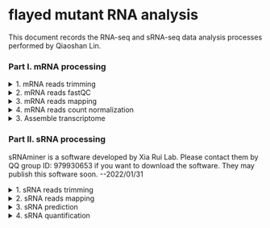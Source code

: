 # flayed mutant RNA analysis

This document records the RNA-seq and sRNA-seq data analysis processes performed by Qiaoshan Lin.

### Part I. mRNA processing

<details>
<summary>1. mRNA reads trimming</summary>

First, save adapters to trim in adapter.fa

> sbatch [scripts/mRNA_trimming/trim.sh](https://github.com/qslin/flayed_RNA_analysis/blob/master/scripts/mRNA_trimming/trim.sh)

</details>

<details>
<summary>2. mRNA reads fastQC</summary>

FastQC and multiQC were used to check and visualize the reads quality after trimming.

> sbatch [scripts/mRNA_fastqc/fastQC.sh](https://github.com/qslin/flayed_RNA_analysis/blob/master/scripts/mRNA_fastqc/fastQC.sh)

> sbatch [scripts/mRNA_fastqc/multiQC.sh](https://github.com/qslin/flayed_RNA_analysis/blob/master/scripts/mRNA_fastqc/multiQC.sh)

</details>

<details>
<summary>3. mRNA reads mapping</summary>

STAR was used to map reads to genome and to count reads on genes. A genome file in fasta format and an gene annotation file in gtf format are required for running the scripts.

> sbatch [scripts/mRNA_reads_mapping/index.sh](https://github.com/qslin/flayed_RNA_analysis/blob/master/scripts/mRNA_reads_mapping/index.sh)

> sbatch [scripts/mRNA_reads_mapping/align.sh](https://github.com/qslin/flayed_RNA_analysis/blob/master/scripts/mRNA_reads_mapping/align.sh)

To map reads onto any desired sequence, prepare the sequence in fasta format and use hisat2 to perform the mapping. For example, I prepared six pri-miR169 transcripts and mapped reads to them
.

> sbatch [scripts/pri-miR169/index.sh](https://github.com/qslin/flayed_RNA_analysis/blob/master/scripts/pri-miR169/index.sh)

> sbatch [scripts/pri-miR169/align.sh](https://github.com/qslin/flayed_RNA_analysis/blob/master/scripts/pri-miR169/align.sh)

</details>

<details>
<summary>4. mRNA reads count normalization</summary>

First, merge all read counts into one file.

```
file=(../2_Count/*ReadsPerGene.out.tab.txt)

for f in ${file[@]}; do prefix=`echo $f | perl -lane '$_=~/.*\/(.*)ReadsPerGene.out.tab.txt/;print $1'`; echo $prefix > $prefix\.txt; cut -f2 $f >> $prefix\.txt; done

echo gene_id > geneID.txt; cut -f1 ../2_Count/LF10-EReadsPerGene.out.tab.txt >> geneID.txt

paste geneID.txt LF10-E.txt LF10_F.txt LF10-G.txt f2-A.txt f2-C.txt f5-A.txt f6-A.txt f6-B.txt f6-C.txt f26-A.txt f26-D.txt F56_A.txt F56_B.txt F56_C.txt f56-A.txt |grep -v 'N_' > raw_count.txt
```

Then normalize counts by edgeR (a sample_info file need to be created before running the codes).

> execute codes in [scripts/mRNA_reads_count_normalization/edgeR.R](https://github.com/qslin/flayed_RNA_analysis/blob/master/scripts/mRNA_reads_count_normalization/edgeR.R)

</details>

<details>
<summary>3. Assemble transcriptome</summary>

Since I need to predict sRNA target sites that might be located on UTRs of genes, transcriptome was re-assembled even though CDS sequences were known. 

> sbatch [scripts/transcriptome_assembly/trinity.sh](https://github.com/qslin/flayed_RNA_analysis/blob/master/scripts/transcriptome_assembly/trinity.sh)

> sbatch [scripts/transcriptome_assembly/refine.sh](https://github.com/qslin/flayed_RNA_analysis/blob/master/scripts/transcriptome_assembly/refine.sh)

At this point, a rough CDS file was generated. However, I need transcripts instead of CDS. So another vsearch was done for all transcripts regardless of protein-coding ability.

> sbatch [scripts/transcriptome_assembly/cluster.sh](https://github.com/qslin/flayed_RNA_analysis/blob/master/scripts/transcriptome_assembly/cluster.sh)

Evaluate the transcriptome quality. 

> sbatch [scripts/transcriptome_assembly/evaluate.sh](https://github.com/qslin/flayed_RNA_analysis/blob/master/scripts/transcriptome_assembly/evaluate.sh)

Map transcripts to annotated genes. 

> sbatch [scripts/transcriptome_assembly/minimap2.sh](https://github.com/qslin/flayed_RNA_analysis/blob/master/scripts/transcriptome_assembly/minimap2.sh)

</details>

### Part II. sRNA processing

sRNAminer is a software developed by Xia Rui Lab. Please contact them by QQ group ID: 979930653 if you want to download the software. They may publish this software soon. --2022/01/31

<details>
<summary>1. sRNA reads trimming</summary>

First, predict adapters and remove them by sRNAminer

> sbatch [scripts/sRNA_trimming/trim.sh](https://github.com/qslin/flayed_RNA_analysis/blob/master/scripts/sRNA_trimming/trim.sh)

Then, exam the length of trimmed reads

> sbatch [scripts/sRNA_trimming/exam.sh](https://github.com/qslin/flayed_RNA_analysis/blob/master/scripts/sRNA_trimming/exam.sh) 

Some sequencing files are paired end sequencing, so the 2.trimmed files need to be reverse-complemented 

> sbatch [scripts/sRNA_trimming/reverse-complement.sh](https://github.com/qslin/flayed_RNA_analysis/blob/master/scripts/sRNA_trimming/reverse-complement.sh)

Finally, collapse the same reads and count number for each 

> sbatch [scripts/sRNA_trimming/collapse.sh](https://github.com/qslin/flayed_RNA_analysis/blob/master/scripts/sRNA_trimming/collapse.sh)

</details>

<details>
<summary>2. sRNA reads mapping</summary>

First, make an index

> sbatch [scripts/sRNA_reads_mapping/index.sh](https://github.com/qslin/flayed_RNA_analysis/blob/master/scripts/sRNA_reads_mapping/index.sh)

Then, map trimmed and collapsed sRNA reads to genome

> sbatch [scripts/sRNA_reads_mapping/map.sh](https://github.com/qslin/flayed_RNA_analysis/blob/master/scripts/sRNA_reads_mapping/map.sh)

For visualize read mapping in IGV-sRNA, run another bowtie command to produce bam format

> sbatch [scripts/sRNA_reads_mapping/igv.sh](https://github.com/qslin/flayed_RNA_analysis/blob/master/scripts/sRNA_reads_mapping/igv.sh)

</details>

<details>
<summary>3. sRNA prediction</summary>

Predict miRNA

> sbatch [scripts/sRNA_prediction/predict_miRNA.sh](https://github.com/qslin/flayed_RNA_analysis/blob/master/scripts/sRNA_prediction/predict_miRNA.sh)

Download mature.fa.gz from miRNA database and annotate miRNA

> sh [scripts/sRNA_prediction/filter_miRNA.sh](https://github.com/qslin/flayed_RNA_analysis/blob/master/scripts/sRNA_prediction/filter_miRNA.sh)

Predict phasiRNA

> sbatch [scripts/sRNA_prediction/predict_phasiRNA.sh](https://github.com/qslin/flayed_RNA_analysis/blob/master/scripts/sRNA_prediction/predict_phasiRNA.sh)

Merge phasiRNA prediction results

> sh [scripts/sRNA_prediction/merge_phasiRNA.sh](https://github.com/qslin/flayed_RNA_analysis/blob/master/scripts/sRNA_prediction/merge_phasiRNA.sh)

Another tool to predict miRNA is miRDP2. Here are reference scripts for it. But I didn't use them.

> [scripts/sRNA_prediction/miRDP2_index.sh](https://github.com/qslin/flayed_RNA_analysis/blob/master/scripts/sRNA_prediction/miRDP2_index.sh)

> [scripts/sRNA_prediction/miRDP2_prepare.sh](https://github.com/qslin/flayed_RNA_analysis/blob/master/scripts/sRNA_prediction/miRDP2_prepare.sh)

> [scripts/sRNA_prediction/miRDP2_predict.sh](https://github.com/qslin/flayed_RNA_analysis/blob/master/scripts/sRNA_prediction/miRDP2_predict.sh)

</details>

<details>
<summary>4. sRNA quantification</summary>

> sh [scripts/sRNA_quantification/quantify.sh](https://github.com/qslin/flayed_RNA_analysis/blob/master/scripts/sRNA_quantification/quantify.sh)

</details>

